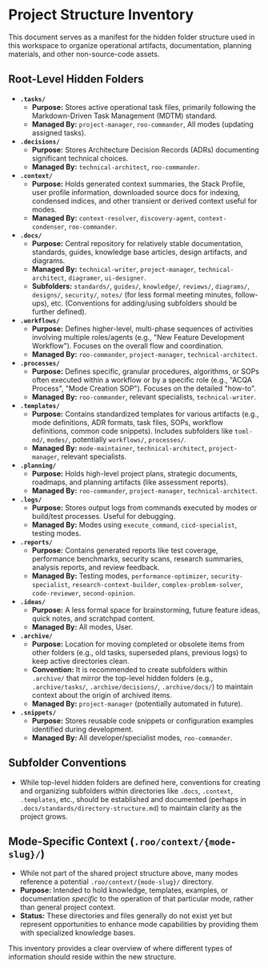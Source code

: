 # Project Structure Inventory

This document serves as a manifest for the hidden folder structure used in this workspace to organize operational artifacts, documentation, planning materials, and other non-source-code assets.

## Root-Level Hidden Folders

*   **`.tasks/`**
    *   **Purpose:** Stores active operational task files, primarily following the Markdown-Driven Task Management (MDTM) standard.
    *   **Managed By:** `project-manager`, `roo-commander`, All modes (updating assigned tasks).
*   **`.decisions/`**
    *   **Purpose:** Stores Architecture Decision Records (ADRs) documenting significant technical choices.
    *   **Managed By:** `technical-architect`, `roo-commander`.
*   **`.context/`**
    *   **Purpose:** Holds generated context summaries, the Stack Profile, user profile information, downloaded source docs for indexing, condensed indices, and other transient or derived context useful for modes.
    *   **Managed By:** `context-resolver`, `discovery-agent`, `context-condenser`, `roo-commander`.
*   **`.docs/`**
    *   **Purpose:** Central repository for relatively stable documentation, standards, guides, knowledge base articles, design artifacts, and diagrams.
    *   **Managed By:** `technical-writer`, `project-manager`, `technical-architect`, `diagramer`, `ui-designer`.
    *   **Subfolders:** `standards/`, `guides/`, `knowledge/`, `reviews/`, `diagrams/`, `designs/`, `security/`, `notes/` (for less formal meeting minutes, follow-ups), etc. (Conventions for adding/using subfolders should be further defined).
*   **`.workflows/`**
    *   **Purpose:** Defines higher-level, multi-phase sequences of activities involving multiple roles/agents (e.g., "New Feature Development Workflow"). Focuses on the overall flow and coordination.
    *   **Managed By:** `roo-commander`, `project-manager`, `technical-architect`.
*   **`.processes/`**
    *   **Purpose:** Defines specific, granular procedures, algorithms, or SOPs often executed within a workflow or by a specific role (e.g., "ACQA Process", "Mode Creation SOP"). Focuses on the detailed "how-to".
    *   **Managed By:** `roo-commander`, relevant specialists, `technical-writer`.
*   **`.templates/`**
    *   **Purpose:** Contains standardized templates for various artifacts (e.g., mode definitions, ADR formats, task files, SOPs, workflow definitions, common code snippets). Includes subfolders like `toml-md/`, `modes/`, potentially `workflows/`, `processes/`.
    *   **Managed By:** `mode-maintainer`, `technical-architect`, `project-manager`, relevant specialists.
*   **`.planning/`**
    *   **Purpose:** Holds high-level project plans, strategic documents, roadmaps, and planning artifacts (like assessment reports).
    *   **Managed By:** `roo-commander`, `project-manager`, `technical-architect`.
*   **`.logs/`**
    *   **Purpose:** Stores output logs from commands executed by modes or build/test processes. Useful for debugging.
    *   **Managed By:** Modes using `execute_command`, `cicd-specialist`, testing modes.
*   **`.reports/`**
    *   **Purpose:** Contains generated reports like test coverage, performance benchmarks, security scans, research summaries, analysis reports, and review feedback.
    *   **Managed By:** Testing modes, `performance-optimizer`, `security-specialist`, `research-context-builder`, `complex-problem-solver`, `code-reviewer`, `second-opinion`.
*   **`.ideas/`**
    *   **Purpose:** A less formal space for brainstorming, future feature ideas, quick notes, and scratchpad content.
    *   **Managed By:** All modes, User.
*   **`.archive/`**
    *   **Purpose:** Location for moving completed or obsolete items from other folders (e.g., old tasks, superseded plans, previous logs) to keep active directories clean.
    *   **Convention:** It is recommended to create subfolders within `.archive/` that mirror the top-level hidden folders (e.g., `.archive/tasks/`, `.archive/decisions/`, `.archive/docs/`) to maintain context about the origin of archived items.
    *   **Managed By:** `project-manager` (potentially automated in future).
*   **`.snippets/`**
    *   **Purpose:** Stores reusable code snippets or configuration examples identified during development.
    *   **Managed By:** All developer/specialist modes, `roo-commander`.

## Subfolder Conventions

*   While top-level hidden folders are defined here, conventions for creating and organizing subfolders within directories like `.docs`, `.context`, `.templates`, etc., should be established and documented (perhaps in `.docs/standards/directory-structure.md`) to maintain clarity as the project grows.

## Mode-Specific Context (`.roo/context/{mode-slug}/`)

*   While not part of the shared project structure above, many modes reference a potential `.roo/context/{mode-slug}/` directory.
*   **Purpose:** Intended to hold knowledge, templates, examples, or documentation *specific* to the operation of that particular mode, rather than general project context.
*   **Status:** These directories and files generally do not exist yet but represent opportunities to enhance mode capabilities by providing them with specialized knowledge bases.

This inventory provides a clear overview of where different types of information should reside within the new structure.